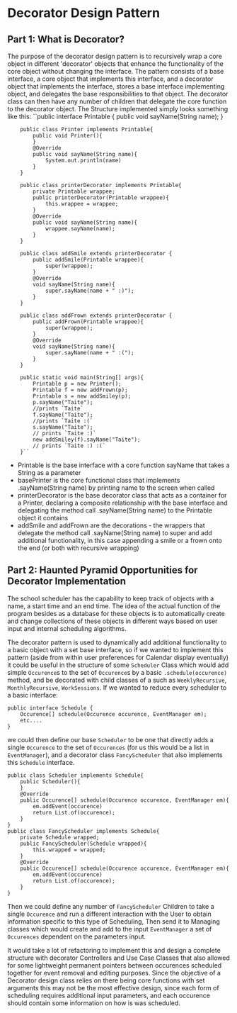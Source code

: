 # Decorator Design Pattern
## Part 1: What is Decorator?
The purpose of the decorator design pattern is to recursively wrap a core object in different 'decorator'
objects that enhance the functionality of the core object without changing the interface.
The pattern consists of a base interface, a core object that implements this interface, and a decorator
object that implements the interface, stores a base interface implementing object, and delegates the base
responsibilities to that object. The decorator class can then have any number of children that delegate the
core function to the decorator object.
The Structure implemented simply looks something like this:
``public interface Printable {
public void sayName(String name);
}

        public class Printer implements Printable{
            public void Printer(){
            }
            @Override
            public void sayName(String name){
                System.out.println(name)
            }
        }

        public class printerDecorator implements Printable{
            private Printable wrappee;
            public printerDecorator(Printable wrappee){
                this.wrappee = wrappee;
            }
            @Override
            public void sayName(String name){
                wrappee.sayName(name);
            }
        }

        public class addSmile extends printerDecorator {
            public addSmile(Printable wrappee){
                super(wrappee);
            }
            @Override
            void sayName(String name){
                super.sayName(name + " :)");
            }
        }

        public class addFrown extends printerDecorator {
            public addFrown(Printable wrappee){
                super(wrappee);
            }
            @Override
            void sayName(String name){
                super.sayName(name + " :(");
            }
        }

        public static void main(String[] args){
            Printable p = new Printer();
            Printable f = new addFrown(p);
            Printable s = new addSmiley(p);
            p.sayName("Taite");
            //prints `Taite`
            f.sayName("Taite");
            //prints `Taite :(`
            s.sayName("Taite");
            // prints `Taite :)`
            new addSmiley(f).sayName("Taite");
            // prints `Taite :) :(`
        }``
- Printable is the base interface with a core function sayName that takes a String as a parameter
- basePrinter is the core functional class that implements .sayName(String name) by printing name to
            the screen when called
- printerDecorator is the base decorator class that acts as a container for a Printer, declaring a
            composite relationship with the base interface and delegating the method call .sayName(String name)
            to the Printable object it contains
- addSmile and addFrown are the decorations - the wrappers that delegate the method call .sayName(String name)
            to super and add additional functionality, in this case appending a smile or a frown onto the end (or both
            with recursive wrapping)

## Part 2: Haunted Pyramid Opportunities for Decorator Implementation
The school scheduler has the capability to keep track of objects with a name, a start time and an end
time.
The idea of the actual function of the program besides as a database for these objects is to
automatically create and change collections of these objects in different ways based on user input
and internal scheduling algorithms.

The decorator pattern is used to dynamically add additional functionality to a basic object with a 
set base interface, so if we wanted to implement this pattern (aside from within user preferences for 
Calendar display eventually) it could be useful in the structure of some `Scheduler` Class
which would add simple `Occurence`s to the set of `Occurence`s by a basic `.schedule(occurence)` method, and be decorated
with child classes of a  such as `WeeklyRecursive`, `MonthlyRecursive`, `WorkSessions`.
If we wanted to reduce every scheduler to a basic interface:
```
public interface Schedule {
    Occurence[] schedule(Occurence occurence, EventManager em);
    etc.... 
}
```
we could then define our base `Scheduler` to be one that directly adds a single `Occurence` to the set of `Occurences`
(for us this would be a list in `EventManager`), and a decorator class `FancyScheduler` that also implements this `Schedule`
interface.
```
public class Scheduler implements Schedule{
    public Scheduler(){
    }
    @Override
    public Occurence[] schedule(Occurence occurence, EventManager em){
        em.addEvent(occurence)
        return List.of(occurence);
    }
}
public class FancyScheduler implements Schedule{
    private Schedule wrapped;
    public FancyScheduler(Schedule wrapped){
        this.wrapped = wrapped;
    }
    @Override
    public Occurence[] schedule(Occurence occurence, EventManager em){
        em.addEvent(occurence)
        return List.of(occurence);
    }
}
```
Then we could define any number of `FancyScheduler` Children to take a single `Occurence`
and run a different interaction with the User to obtain information specific to this type of Scheduling, 
Then send it to Managing classes which would create and add to the input `EventManager` a set of 
`Occurences` dependent on the parameters input.

It would take a lot of refactoring to implement this and design a complete structure with decorator Controllers
and Use Case Classes that also allowed for some lightweight permanent pointers between occurences scheduled
together for event removal and editing purposes. Since the objective of a Decorator design class relies on there being 
core functions with set arguments this may not be the most effective design, since each form of scheduling requires
additional input parameters, and each occurence should contain some information on how is was scheduled.


